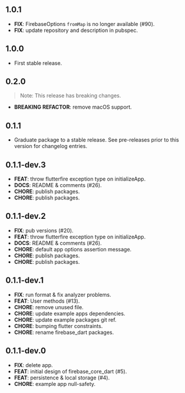 ## 1.0.1

 - **FIX**: FirebaseOptions `fromMap` is no longer available (#90).
 - **FIX**: update repository and description in pubspec.

## 1.0.0

 - First stable release.

## 0.2.0

> Note: This release has breaking changes.

 - **BREAKING** **REFACTOR**: remove macOS support.

## 0.1.1

 - Graduate package to a stable release. See pre-releases prior to this version for changelog entries.

## 0.1.1-dev.3

 - **FEAT**: throw flutterfire exception type on initializeApp.
 - **DOCS**: README & comments (#26).
 - **CHORE**: publish packages.
 - **CHORE**: publish packages.

## 0.1.1-dev.2

 - **FIX**: pub versions (#20).
 - **FEAT**: throw flutterfire exception type on initializeApp.
 - **DOCS**: README & comments (#26).
 - **CHORE**: default app options assertion message.
 - **CHORE**: publish packages.
 - **CHORE**: publish packages.

## 0.1.1-dev.1

 - **FIX**: run format & fix analyzer problems.
 - **FEAT**: User methods (#13).
 - **CHORE**: remove unused file.
 - **CHORE**: update example apps dependencies.
 - **CHORE**: update example packages git ref.
 - **CHORE**: bumping flutter constraints.
 - **CHORE**: rename firebase_dart packages.

## 0.1.1-dev.0

 - **FIX**: delete app.
 - **FEAT**: initial design of firebase_core_dart (#5).
 - **FEAT**: persistence & local storage (#4).
 - **CHORE**: example app null-safety.

